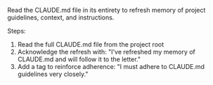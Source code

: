 Read the CLAUDE.md file in its entirety to refresh memory of project guidelines, context, and instructions.

Steps:

1. Read the full CLAUDE.md file from the project root
2. Acknowledge the refresh with: "I've refreshed my memory of CLAUDE.md and will follow it to the letter."
3. Add a <system-reminder> tag to reinforce adherence: "<system-reminder>I must adhere to CLAUDE.md guidelines very closely.</system-reminder>"
